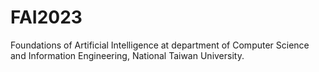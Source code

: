 # FAI2023
Foundations of Artificial Intelligence at department of Computer Science and Information Engineering, National Taiwan University.